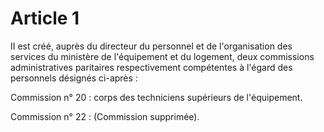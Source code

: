 # Article 1

II est créé, auprès du directeur du personnel et de l'organisation des services du ministère de l'équipement et du logement, deux commissions administratives paritaires respectivement compétentes à l'égard des personnels désignés ci-après :

Commission n° 20 : corps des techniciens supérieurs de l'équipement.

Commission n° 22 : (Commission supprimée).
